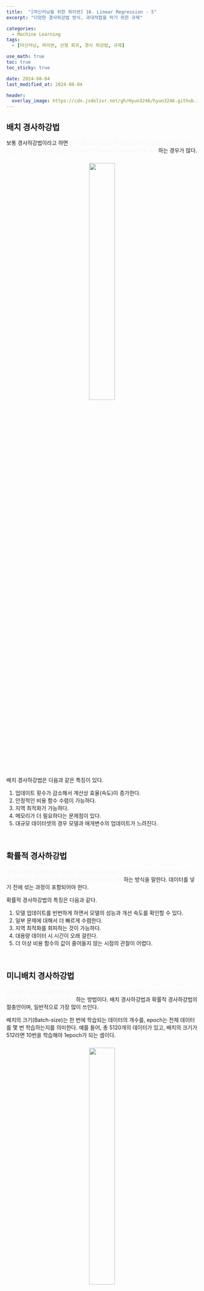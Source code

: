 ```yaml
---
title:  "[머신러닝을 위한 파이썬] 16. Linear Regression - 5"
excerpt: "다양한 경사하강법 방식, 과대적합을 막기 위한 규제"

categories:
  - Machine Learning
tags:
  - [머신러닝, 파이썬, 선형 회귀, 경사 하강법, 규제]

use_math: true
toc: true
toc_sticky: true

date: 2024-08-04
last_modified_at: 2024-08-04

header:
  overlay_image: https://cdn.jsdelivr.net/gh/Hyun3246/hyun3246.github.io@master/image/overlay image/Python for machine learning.png
---
```

## 배치 경사하강법
보통 경사하강법이라고 하면 <span style="color:#F5F5F7">한 번에 모든 데이터에 대해 경사하강법을 시행해서 이를 평균 내는 '배치 경사하강법(Full-batch Gradient Descent)'을 의미</span>하는 경우가 많다.
<br/>
<figure style="display:block; text-align:center;">
  <img src="https://cdn.jsdelivr.net/gh/Hyun3246/hyun3246.github.io@master/image/머신러닝을 위한 파이썬/배치 경사하강법.png"
       style="width: 40%; height: auto; margin:10px">
</figure>
<br/>

배치 경사하강법은 다음과 같은 특징이 있다.

1. 업데이트 횟수가 감소해서 계산상 효율(속도)이 증가한다.
2. 안정적인 비용 함수 수렴이 가능하다.
3. 지역 최적화가 가능하다.
4. 메모리가 더 필요하다는 문제점이 있다.
5. 대규모 데이터셋의 경우 모델과 매개변수의 업데이트가 느려진다.

<br/>

## 확률적 경사하강법
<span style="color:#F5F5F7">확률적 경사하강법(Stochastic Gradient Descent, SGD)은 전체 데이터셋에서 하나의 데이터를 랜덤하게 뽑아서 이를 train set으로 이용</span>하는 방식을 말한다. 데이터를 넣기 전에 섞는 과정이 포함되어야 한다.

확률적 경사하강법의 특징은 다음과 같다.

1. 모델 업데이트를 빈번하게 하면서 모델의 성능과 개선 속도를 확인할 수 있다.
2. 일부 문제에 대해서 더 빠르게 수렴한다.
3. 지역 최적화를 회피하는 것이 가능하다.
4. 대용량 데이터 시 시간이 오래 걸린다.
5. 더 이상 비용 함수의 값이 줄어들지 않는 시점의 관찰이 어렵다.

<br/>

## 미니배치 경사하강법
<span style="color:#F5F5F7">미니배치 경사하강법(Mini-batch Gradient Descent)은 전체 데이터를 미니배치라고 하는 작은 집단으로 나누어 학습</span>하는 방법이다. 배치 경사하강법과 확률적 경사하강법의 절충안이며, 일반적으로 가장 많이 쓰인다.

배치의 크기(Batch-size)는 한 번에 학습되는 데이터의 개수를, epoch는 전체 데이터를 몇 번 학습하는지를 의미한다. 예를 들어, 총 5120개의 데이터가 있고, 배치의 크기가 512라면 10번을 학습해야 1epoch가 되는 셈이다.
<br/>
<figure style="display:block; text-align:center;">
  <img src="https://cdn.jsdelivr.net/gh/Hyun3246/hyun3246.github.io@master/image/머신러닝을 위한 파이썬/미니배치 경사하강법 의사코드.png"
       style="width: 40%; height: auto; margin:10px">
</figure>
<br/>

위 의사코드에서 마지막 줄의 시그마를 눈여겨 보자. i가 증가함에 따라 전체 데이터에서 구간이 설정되는 것, 즉 미니배치가 생성되는 것을 표현한 것이다.

<br/>

## 경사하강법 간 비교 

```python
for epoch in range(epochs):
    X_copy = np.copy(X)
    if is_SGD:    # 1
        np.randon.shuffle(X_copy)
    batch = len(X_copy) // batch_size
    for batch_count in range(batch):    # 2
        X_batch = np.copy(
          X_copy[batch_count * batch_size : (batch_count + 1) * batch_size]
        )

```

위 코드만 있으면 배치 경사하강법, 확률적 경사하강법, 미니배치 경사하강법 모두 구현이 가능하다. 일단 # 1에서 확률적 경사하강법에 필요한 단계인 랜덤 셔플을 구현한다. 그리고 # 2에서 미니배치를 구현한다. 만약 미니배치를 나누지 않는 경사하강법이라면 `batch_size`가 1일 것이다.

다음 코드는 각 경사하강법의 특징을 잘 보여준다. 실제로 작동도 한다!

```python
gd_lr = linear_model.LinearRegressionGD(eta0 = 0.001, epochs = 10000, batch_size=1, shuffle=False)
bgd_lr = linear_model.LinearRegressionGD(eta0 = 0.001, epochs = 10000, batch_size=len(X), shuffle=False)
sgd_lr = linear_model.LinearRegressionGD(eta0 = 0.001, epochs = 10000, batch_size=1, shuffle=True)
msgd_lr = linear_model.LinearRegressionGD(eta0 = 0.001, epochs = 10000, batch_size=100, shuffle=True)
```

수렴하는 과정을 그래프로 비교하면 다음과 같다.
<br/>
<figure style="display:block; text-align:center;">
  <img src="https://cdn.jsdelivr.net/gh/Hyun3246/hyun3246.github.io@master/image/머신러닝을 위한 파이썬/경사하강법 수렴 과정 비교.png"
       style="width: 40%; height: auto; margin:10px">
</figure>
<br/>

그래프에서 안정적으로 감소하는 두 방식은 일반 경사하강법과 배치 경사하강법이다. 반면에 확률적 과정이 포함되는 확률적 경사하강법, 미니배치 경사하강법은 진동이 많은 것을 볼 수 있다. 

<br/>

## 학습률 감소
일정한 주기로 학습률을 감소시킨다면 비용 함수를 더 확실하게 수렴시킬 수 있을 것이다. 특정 epoch마다 주기적으로 학습률을 감소시킬 수 있으며, 지수 감소와 1/t 감소의 방법이 있다.
<br/>
<figure style="display:block; text-align:center;">
  <img src="https://cdn.jsdelivr.net/gh/Hyun3246/hyun3246.github.io@master/image/머신러닝을 위한 파이썬/지수 감소와 1t 감소.png"
       style="width: 40%; height: auto; margin:10px">
</figure>
<br/>

하지만 학습률 감소는 또다른 초매개변수를 설정해주어야 한다는 단점이 있다.

<br/>

## 종료조건 설정
확률적 경사하강법에서 더 이상 비용 함수의 값이 줄어들지 않는다면 학습을 중단시킬 수 있다. 성능이 더는 좋아지지 않으므로 필요 없는 연산을 방지하는 것이다. 종료 조건(tol > loss - previous_loss)을 설정하면 되는데, 이는 또다른 초매개변수이다.

<br/>

## 과대적합과 규제
머신러닝에서는 편향-분산 트레이드 오프가 존재한다. 편향(Bias)은 잘못된 데이터로 학습하여 원래 모델에서 많이 멀어질 경우(잘못된 매개변수만 업데이트) 증가한다. 분산(Variance)은 모든 데이터에 민감하게 학습해서 결국 모델이 하나도 제대로 설명하지 못하는 경우에 증가한다.
<br/>
<figure style="display:block; text-align:center;">
  <img src="https://cdn.jsdelivr.net/gh/Hyun3246/hyun3246.github.io@master/image/머신러닝을 위한 파이썬/편향과 분산.png"
       style="width: 50%; height: auto; margin:10px">
</figure>
<br/>

위 그림은 화살의 과녁판으로 편향과 분산을 설명한 것이다. 편향만 큰 경우는 화살들이 모여있기는 하지만 우리가 원하는 중심부에서 멀어져 있다. 분산만 큰 경우는 화살들이 흩어져 있다. 왼쪽 위의 경우 과소적합(Underfitting)이고, 오른쪽 아래의 경우 과대적합(Overfitting)이다.

과대적합을 줄이는 방법으로는 더 많은 데이터를 이용하거나 매개변수를 줄이는 방법이 있다. 또다른 방법으로는 규제(Regularization)가 있다.

규제의 기본적인 아이디어는 <span style="color:#F5F5F7">비용 함수에 매개변수에 대한 페널티 항을 추가해서, 매개변수의 변동에 따라 비용 함수의 변동이 심하도록 하는 것</span>이다. 그렇게 하면 모델이 학습하는 과정에서 매개변수를 크게 변화시키기 힘들 것이다.

규제의 종류에는 L2 규제와 L1 규제가 있다.

L2 규제는 유클리디안 거리 항을 추가한다. 주의해야할 사항으로는 절편 값에 대해서는 페널티 항을 부여하지 않는다.
<br/>
<figure style="display:block; text-align:center;">
  <img src="https://cdn.jsdelivr.net/gh/Hyun3246/hyun3246.github.io@master/image/머신러닝을 위한 파이썬/L2 규제 공식.png"
       style="width: 40%; height: auto; margin:10px">
</figure>
<br/>
<br/>
<figure style="display:block; text-align:center;">
  <img src="https://cdn.jsdelivr.net/gh/Hyun3246/hyun3246.github.io@master/image/머신러닝을 위한 파이썬/정리한 L2 규제 공식.png"
       style="width: 40%; height: auto; margin:10px">
</figure>
<br/>

L1 규제는 맨해튼 거리 항을 추가한다.
<br/>
<figure style="display:block; text-align:center;">
  <img src="https://cdn.jsdelivr.net/gh/Hyun3246/hyun3246.github.io@master/image/머신러닝을 위한 파이썬/L1 규제 공식.png"
       style="width: 40%; height: auto; margin:10px">
</figure>
<br/>

<br/>
<figure style="display:block; text-align:center;">
  <img src="https://cdn.jsdelivr.net/gh/Hyun3246/hyun3246.github.io@master/image/머신러닝을 위한 파이썬/L2와 L1 규제 그래프.png"
       style="width: 50%; height: auto; margin:10px">
</figure>
<br/>

각 규제를 그래프로 나타내면 위와 같다. 타원형의 그래프는 기본적인 비용함수를 의미한다. 왼쪽 그래프는 L1 규제, 오른쪽 그래프는 L2 규제이다. 기존 비용함수 그래프와 규제 그래프의 접점에서 매개변수가 결정된다.

L2 규제는 미분 과정에 절댓값이 없기 때문에 안정적으로 답을 얻을 수 있고, 한 가지 답만 얻을 수 있다.

L1 규제의 경우, 접점에서 한 매개변수가 0인 것을 볼 수 있다. 이처럼 L1 규제를 사용하면 중요도가 낮은 매개변수를 거를 수 있다는 장점이 있다. 다만 L2 규제와는 다르게 미분이 좀 어렵다는 특징이 있다.

<br/>
<br/>

*별도의 출처 표시가 있는 이미지를 제외한 모든 이미지는 강의자료에서 발췌하였음을 밝힙니다.*